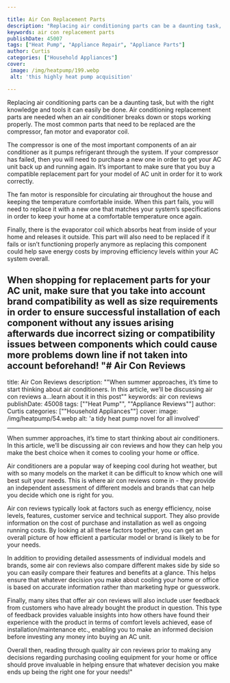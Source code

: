 ```yaml
---

title: Air Con Replacement Parts
description: "Replacing air conditioning parts can be a daunting task, but with the right knowledge and tools it can easily be done. Air conditi...find out now"
keywords: air con replacement parts
publishDate: 45007
tags: ["Heat Pump", "Appliance Repair", "Appliance Parts"]
author: Curtis
categories: ["Household Appliances"]
cover: 
 image: /img/heatpump/199.webp
 alt: 'this highly heat pump acquisition'

---
```


Replacing air conditioning parts can be a daunting task, but with the right knowledge and tools it can easily be done. Air conditioning replacement parts are needed when an air conditioner breaks down or stops working properly. The most common parts that need to be replaced are the compressor, fan motor and evaporator coil. 

The compressor is one of the most important components of an air conditioner as it pumps refrigerant through the system. If your compressor has failed, then you will need to purchase a new one in order to get your AC unit back up and running again. It’s important to make sure that you buy a compatible replacement part for your model of AC unit in order for it to work correctly. 

The fan motor is responsible for circulating air throughout the house and keeping the temperature comfortable inside. When this part fails, you will need to replace it with a new one that matches your system’s specifications in order to keep your home at a comfortable temperature once again. 

Finally, there is the evaporator coil which absorbs heat from inside of your home and releases it outside. This part will also need to be replaced if it fails or isn’t functioning properly anymore as replacing this component could help save energy costs by improving efficiency levels within your AC system overall. 

When shopping for replacement parts for your AC unit, make sure that you take into account brand compatibility as well as size requirements in order to ensure successful installation of each component without any issues arising afterwards due incorrect sizing or compatibility issues between components which could cause more problems down line if not taken into account beforehand!
"# Air Con Reviews
---

title: Air Con Reviews
description: ""When summer approaches, it’s time to start thinking about air conditioners. In this article, we’ll be discussing air con reviews a...learn about it in this post""
keywords: air con reviews
publishDate: 45008
tags: [""Heat Pump"", ""Appliance Reviews""]
author: Curtis
categories: [""Household Appliances""]
cover: 
 image: /img/heatpump/54.webp
 alt: 'a tidy heat pump novel for all involved'

---

When summer approaches, it’s time to start thinking about air conditioners. In this article, we’ll be discussing air con reviews and how they can help you make the best choice when it comes to cooling your home or office. 

Air conditioners are a popular way of keeping cool during hot weather, but with so many models on the market it can be difficult to know which one will best suit your needs. This is where air con reviews come in - they provide an independent assessment of different models and brands that can help you decide which one is right for you. 

Air con reviews typically look at factors such as energy efficiency, noise levels, features, customer service and technical support. They also provide information on the cost of purchase and installation as well as ongoing running costs. By looking at all these factors together, you can get an overall picture of how efficient a particular model or brand is likely to be for your needs. 

In addition to providing detailed assessments of individual models and brands, some air con reviews also compare different makes side by side so you can easily compare their features and benefits at a glance. This helps ensure that whatever decision you make about cooling your home or office is based on accurate information rather than marketing hype or guesswork. 

Finally, many sites that offer air con reviews will also include user feedback from customers who have already bought the product in question. This type of feedback provides valuable insights into how others have found their experience with the product in terms of comfort levels achieved, ease of installation/maintenance etc., enabling you to make an informed decision before investing any money into buying an AC unit. 
 							 	 

Overall then, reading through quality air con reviews prior to making any decisions regarding purchasing cooling equipment for your home or office should prove invaluable in helping ensure that whatever decision you make ends up being the right one for your needs!"

